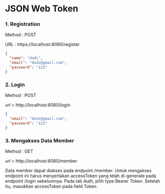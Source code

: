 # JSON Web Token

### 1. Registration

Method : POST

URL : https://localhost:8080/register

```json
{
  "name": "dodi",
  "email": "dodi@gmail.com",
  "password": "123"
}
```

### 2. Login

Method : POST

url = http://localhost:8080/login

```json
{
  "email": "dodi@gmail.com",
  "password": "123"
}
```

### 3. Mengakses Data Member

Method : GET

url = http://localhost:8080/member

Data member dapat diakses pada endpoint /member. Untuk mengakses endpoint ini harus menyertakan accessToken yang telah di-generate pada endpoint /login sebelumnya. Pada tab Auth, pilih type Bearer Token. Setelah itu, masukkan accessToken pada field Token.
